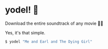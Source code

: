 # yodel! :musical_score:

Download the entire soundtrack of any movie :man_with_turban:

Yes, it's that simple.

```bash
$ yodel "Me and Earl and The Dying Girl"
```
